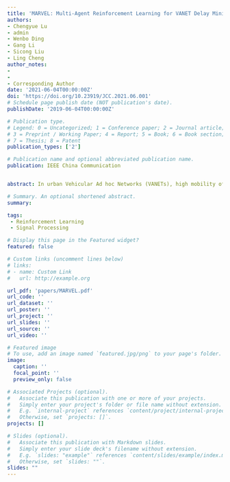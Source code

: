```yaml
---
title: 'MARVEL: Multi-Agent Reinforcement Learning for VANET Delay Minimization'
authors: 
- Chengyue Lu
- admin
- Wenbo Ding
- Gang Li
- Sicong Liu
- Ling Cheng
author_notes:
- 
-
- Corresponding Author
date: '2021-06-04T00:00:00Z'
doi: 'https://doi.org/10.23919/JCC.2021.06.001'
# Schedule page publish date (NOT publication's date).
publishDate: '2019-06-04T00:00:00Z'

# Publication type.
# Legend: 0 = Uncategorized; 1 = Conference paper; 2 = Journal article;
# 3 = Preprint / Working Paper; 4 = Report; 5 = Book; 6 = Book section;
# 7 = Thesis; 8 = Patent
publication_types: ['2']

# Publication name and optional abbreviated publication name.
publication: IEEE China Communication


abstract: In urban Vehicular Ad hoc Networks (VANETs), high mobility of vehicular environment and frequently changed network topology call for a low delay end-to-end routing algorithm. In this paper, we propose a Multi-Agent Reinforcement Learning (MARL) based decentralized routing scheme, where the inherent similarity between the routing problem in VANET and the MARL problem is exploited. The proposed routing scheme models the interaction be- tween vehicles and the environment as a multi-agent problem in which each vehicle autonomously estab- lishes the communication channel with a neighbor de- vice regardless of the global information. Simula- tion performed in the 3GPP Manhattan mobility model demonstrates that our proposed decentralized routing algorithm achieves less than 45.8 ms average latency and high stability of 0.05 % averaging failure rate with varying vehicle capacities.

# Summary. An optional shortened abstract.
summary: 

tags:
 - Reinforcement Learning
 - Signal Processing

# Display this page in the Featured widget?
featured: false

# Custom links (uncomment lines below)
# links:
# - name: Custom Link
#   url: http://example.org

url_pdf: 'papers/MARVEL.pdf'
url_code: ''
url_dataset: ''
url_poster: ''
url_project: ''
url_slides: ''
url_source: ''
url_video: ''

# Featured image
# To use, add an image named `featured.jpg/png` to your page's folder.
image:
  caption: ''
  focal_point: ''
  preview_only: false

# Associated Projects (optional).
#   Associate this publication with one or more of your projects.
#   Simply enter your project's folder or file name without extension.
#   E.g. `internal-project` references `content/project/internal-project/index.md`.
#   Otherwise, set `projects: []`.
projects: []

# Slides (optional).
#   Associate this publication with Markdown slides.
#   Simply enter your slide deck's filename without extension.
#   E.g. `slides: "example"` references `content/slides/example/index.md`.
#   Otherwise, set `slides: ""`.
slides: ""
---
```

